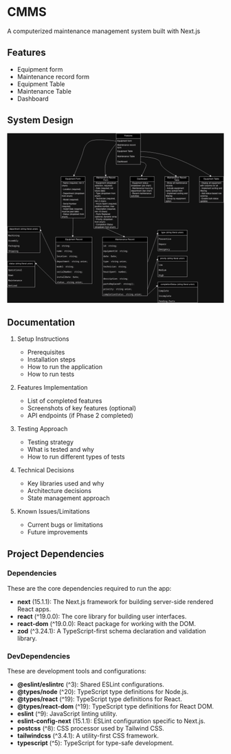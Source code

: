 # CMMS
A computerized maintenance management system built with Next.js


## Features
- Equipment form
- Maintenance record form
- Equipment Table
- Maintenance Table
- Dashboard

## System Design
![System Design Diagram](design/system-design-diagram.drawio.png)


## Documentation
1. Setup Instructions
   - Prerequisites
   - Installation steps
   - How to run the application
   - How to run tests

2. Features Implementation
   - List of completed features
   - Screenshots of key features (optional)
   - API endpoints (if Phase 2 completed)

3. Testing Approach
   - Testing strategy
   - What is tested and why
   - How to run different types of tests

4. Technical Decisions
   - Key libraries used and why
   - Architecture decisions
   - State management approach

5. Known Issues/Limitations
   - Current bugs or limitations
   - Future improvements


## Project Dependencies

### Dependencies
These are the core dependencies required to run the app:
- **next** (15.1.1): The Next.js framework for building server-side rendered React apps.
- **react** (^19.0.0): The core library for building user interfaces.
- **react-dom** (^19.0.0): React package for working with the DOM.
- **zod** (^3.24.1): A TypeScript-first schema declaration and validation library.

### DevDependencies
These are development tools and configurations:
- **@eslint/eslintrc** (^3): Shared ESLint configurations.
- **@types/node** (^20): TypeScript type definitions for Node.js.
- **@types/react** (^19): TypeScript type definitions for React.
- **@types/react-dom** (^19): TypeScript type definitions for React DOM.
- **eslint** (^9): JavaScript linting utility.
- **eslint-config-next** (15.1.1): ESLint configuration specific to Next.js.
- **postcss** (^8): CSS processor used by Tailwind CSS.
- **tailwindcss** (^3.4.1): A utility-first CSS framework.
- **typescript** (^5): TypeScript for type-safe development.